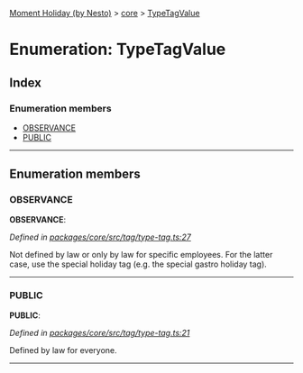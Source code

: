 [Moment Holiday (by Nesto)](../README.md) > [core](../modules/core.md) > [TypeTagValue](../enums/core.typetagvalue.md)

# Enumeration: TypeTagValue

## Index

### Enumeration members

* [OBSERVANCE](core.typetagvalue.md#observance)
* [PUBLIC](core.typetagvalue.md#public)

---

## Enumeration members

<a id="observance"></a>

###  OBSERVANCE

**OBSERVANCE**: 

*Defined in [packages/core/src/tag/type-tag.ts:27](https://github.com/nesto-software/moment-holiday/blob/c39e49d/packages/core/src/tag/type-tag.ts#L27)*

Not defined by law or only by law for specific employees. For the latter case, use the special holiday tag (e.g. the special gastro holiday tag).

___
<a id="public"></a>

###  PUBLIC

**PUBLIC**: 

*Defined in [packages/core/src/tag/type-tag.ts:21](https://github.com/nesto-software/moment-holiday/blob/c39e49d/packages/core/src/tag/type-tag.ts#L21)*

Defined by law for everyone.

___

